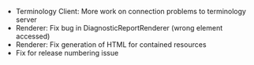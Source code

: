 * Terminology Client: More work on connection problems to terminology server
* Renderer: Fix bug in DiagnosticReportRenderer (wrong element accessed)
* Renderer: Fix generation of HTML for contained resources
* Fix for release numbering issue
